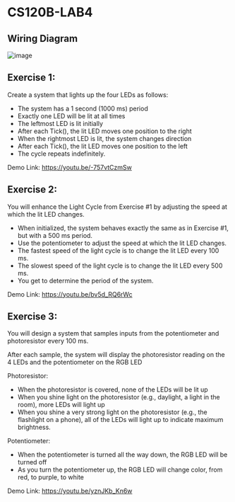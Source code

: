 # CS120B-LAB4

## Wiring Diagram
![image](https://user-images.githubusercontent.com/74090811/206831883-2e361a18-da89-4a68-ad6a-64de58eaa979.png)

## Exercise 1:
Create a system that lights up the four LEDs as follows:
* The system has a 1 second (1000 ms) period
* Exactly one LED will be lit at all times
* The leftmost LED is lit initially
* After each Tick(), the lit LED moves one position to the right
* When the rightmost LED is lit, the system changes direction
* After each Tick(), the lit LED moves one position to the left
* The cycle repeats indefinitely.

Demo Link: https://youtu.be/-757vtCzmSw

## Exercise 2:
You will enhance the Light Cycle from Exercise #1 by adjusting the speed at which the lit LED changes.

* When initialized, the system behaves exactly the same as in Exercise #1, but with a 500 ms period.
* Use the potentiometer to adjust the speed at which the lit LED changes.
* The fastest speed of the light cycle is to change the lit LED every 100 ms.
* The slowest speed of the light cycle is to change the lit LED every 500 ms.
* You get to determine the period of the system.

Demo Link: https://youtu.be/bv5d_RQ6rWc

## Exercise 3:
You will design a system that samples inputs from the potentiometer and photoresistor every 100 ms. 

After each sample, the system will display the photoresistor reading on the 4 LEDs and the potentiometer on the RGB LED

Photoresistor:
*  When the photoresistor is covered, none of the LEDs will be lit up
*  When you shine light on the photoresistor (e.g., daylight, a light in the room), more LEDs will light up
*  When you shine a very strong light on the photoresistor (e.g., the flashlight on a phone), all of the LEDs will light up to indicate maximum brightness.

Potentiometer:
*  When the potentiometer is turned all the way down, the RGB LED will be turned off
*  As you turn the potentiometer up, the RGB LED will change color, from red, to purple, to white

Demo Link: https://youtu.be/yznJKb_Kn6w
